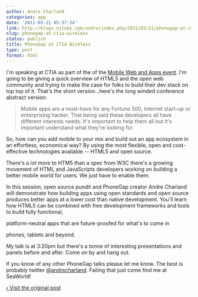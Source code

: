 ```yaml
---
author: Andre Charland
categories: app
date: '2011-03-21 05:37:34'
link: http://blogs.nitobi.com/andre/index.php/2011/03/21/phonegap-at-ctia-wireless/
slug: phonegap-at-ctia-wireless
status: publish
title: PhoneGap at CTIA Wireless
type: post
format: html
---
```


I'm speaking at CTIA as part of the of the [Mobile Web and Apps event](http://www.mobilewebandappsevent.com/agenda.html). I'm going to be giving a quick overview of HTML5 and the open web community and trying to make the case for folks to build their dev stack on top top of it. That's the short version…here's the long winded conference abstract version:

> Mobile apps are a must-have for any Fortune 500, Internet start-up or enterprising hacker. That being said these developers all have different interests needs. It's important to help them all but it's important understand what they're looking for.

So, how can you add mobile to your mix and build out an app ecosystem in an effortless, economical way? By using the most flexible, open and cost-effective technologies available -- HTML5 and open source.

There's a lot more to HTM5 than a spec from W3C there's a growing movement of HTML and JavaScripts developers working on building a better mobile world for users. We just have to enable them.

In this session, open source pundit and PhoneGap creator Andre Charland will demonstrate how building apps using open standards and open source produces better apps at a lower cost than native development. You'll learn how HTML5 can be combined with free development frameworks and tools to build fully functional,

platform-neutral apps that are future-proofed for what's to come in

phones, tablets and beyond.

My talk is at 3:20pm but there's a tonne of interesting presentations and panels before and after. Come on by and hang out.

If you know of any other PhoneGap talks please let me know. The best is probably twitter [@andrecharland](http://twitter.com/andrecharland). Failing that just come find me at SeaWorld!

[› Visit the original post](http://blogs.nitobi.com/andre/index.php/2011/03/21/phonegap-at-ctia-wireless/)
